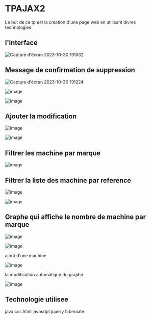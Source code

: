 # TPAJAX2
Le but de ce tp est la creation d'une page web en utilisant divres technologies 
## l'interface

![Capture d'écran 2023-10-30 191032](https://github.com/ManalEssaoulajy/TPAJAX2/assets/147450276/dc000551-09c2-42b7-a749-261912b41efe)


## Message de confirmation de suppression 

![Capture d'écran 2023-10-30 191224](https://github.com/ManalEssaoulajy/TPAJAX2/assets/147450276/4ddb5214-cdfc-441f-94b0-85b6d98436ec)

![image](https://github.com/ManalEssaoulajy/TPAJAX2/assets/147450276/60c7b5dc-c60d-4eb0-858a-67e646cd1414)

![image](https://github.com/ManalEssaoulajy/TPAJAX2/assets/147450276/3898e97b-cec9-4ec2-bdf5-0ca22ce84291)



## Ajouter la modification

![image](https://github.com/ManalEssaoulajy/TPAJAX2/assets/147450276/3a1da592-0921-4f60-aeae-4038209665ac)

![image](https://github.com/ManalEssaoulajy/TPAJAX2/assets/147450276/a7776dd8-aa7b-49ec-a30c-7564072e7aaf)






## Filtrer les machine par marque

![image](https://github.com/ManalEssaoulajy/TPAJAX2/assets/147450276/a12c9ec7-60a6-449c-861d-59b2c0eec3d0)



## Filtrer la liste des machine par reference

![image](https://github.com/ManalEssaoulajy/TPAJAX2/assets/147450276/3774d682-a676-417a-ac3a-8f92758f2ecd)


![image](https://github.com/ManalEssaoulajy/TPAJAX2/assets/147450276/2635c30c-60d4-40e5-a861-5546f5163a30)





## Graphe qui affiche le nombre de machine par marque 

![image](https://github.com/ManalEssaoulajy/TPAJAX2/assets/147450276/0b63a05d-269b-4c70-9325-c6192698aac4)

![image](https://github.com/ManalEssaoulajy/TPAJAX2/assets/147450276/d1ab48e8-8aa6-426b-a0b4-65f6e301cf49)


ajout d'une machine 

![image](https://github.com/ManalEssaoulajy/TPAJAX2/assets/147450276/5c8bbcec-0bc6-48f4-9457-e2c0a0e70252)

la modification automatique du graphe 

![image](https://github.com/ManalEssaoulajy/TPAJAX2/assets/147450276/123731d6-a532-456f-a42e-0da1fab8a099)


## Technologie utilisee 
java 
css
html
javasript 
jquery
hibernate

